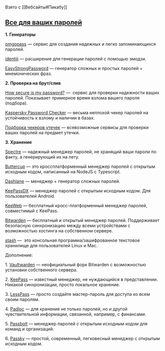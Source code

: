 
Взято с [[Вебсайты#Пикабу]]

## [Все для ваших паролей](https://pikabu.ru/story/vse_dlya_vashikh_paroley_10525682)⁠⁠

**1. Генераторы**

[omgopass](https://t.me/KladovkaPavlu/1265) — сервис для создания надежных и легко запоминающихся паролей.

[identiji](https://t.me/KladovkaPavlu/599) — расширение для генерации паролей с помощью эмодзи.

[EasyStrongPassword](https://t.me/EasyStrongPasswordBot) — генератор сложных и простых паролей + мнемонических фраз.

**2. Проверка на брут/слив**

[How secure is my password?](https://howsecureismypassword.net/) —  сервис для проверки надежности ваших паролей. Показывает примерное время взлома вашего пароля (подбора).

[Kaspersky Password Checker](https://t.me/KladovkaPavlu/607) — весьма неплохой чекер паролей на устойчивость к взлому и наличии в базах.

[Подборка чекеров утечек](https://t.me/KladovkaPavlu/877) — всевозможные сервисы для проверки ваших паролей на предмет утечки.

**3. Хранение**

[Spectre](https://spectre.app/) — надежный менеджер паролей, не хранящий ваши пароли по факту, а генерирующий их на лету.

[Buttercup](https://t.me/KladovkaPavlu/697) — это кроссплатформенный менеджер паролей с открытым исходным кодом, написанный на NodeJS с Typescript.

[Dashlane](https://t.me/KladovkaPavlu/497) — менеджер + генератор сложных паролей.

[KeePassDX](https://t.me/KladovkaPavlu/481) — менеджер паролей с открытым исходным кодом. Для пользователей Android.

[KeeWeb](https://t.me/KladovkaPavlu/278) — бесплатный кросс-платформенный менеджер паролей, совместимый с KeePass.

[Bitwarden](https://t.me/KladovkaPavlu/210) — бесплатный и открытый менеджер паролей. Поддерживает безопасную синхронизацию между всеми устройствами с возможностью хостинга на собственном сервере.

[stash](https://t.me/KladovkaPavlu/1237) —  это консольная программа/зашифрованное текстовое хранилище для пользователей Linux и Mac.

Дополнение:

1. [Vaultwarden](https://github.com/dani-garcia/vaultwarden/) — неофициальный форк Bitwarden c возможностью установки собственного сервера.

2. [KeePass](https://keepassxc.org/) — известный менеджер, не нуждающийся в представлении. Никакой синхронизации, просто локальное хранение.

3. [LessPass](https://www.lesspass.com/) — просто создайте мастер-пароль для доступа ко всем своим паролям.

4. [Padloc](https://padloc.app/) — для хранения не только паролей, но и другой чувствительной информации, связанной, например, с финансами.

5. [Passbolt](https://www.passbolt.com/) — менеджер паролей с открытым исходным кодом для команд и организаций.

6. [Passky](https://passky.org/) — простой, современный, легковесный менеджер с открытым исходным кодом.